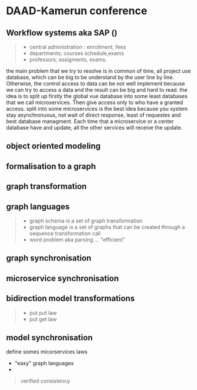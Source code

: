# DAAD-Kamerun conference


## Workflow systems aka SAP ()
> * central administration : enrollment, fees
> * departments; courses schedule,exams
> * professors; assigments, exams.

the main problem that we try to resolve is in common of time, all project use database, which can be big to be understand by the user line by line. Otherwise, the control access to data can be not well implement because we can try to access a data and the result can be big and hard to read.
the idea is to split up firstly the global vue database into some least databases that we call microservices. Then give access only to who have a granted access.
split into some microservices is the best idea because you system stay asynchronuous, not wait of direct response, least of requestes and best database managment. Each time that a microservice or a center database have and update, all the other services will receive the update.

## object oriented modeling

## formalisation to a graph

## graph transformation

## graph languages

> * graph schema is a set of graph transformation
> * graph language is a set of graphs that can be created through a sequence transformation call
> * word problem aka parsing ... "efficient"

## graph synchronisation

## microservice synchronisation

## bidirection model transformations
> * put put law
> * put get law

## model synchronisation
define somes micorservices laws
+ "easy" graph languages
+ 
> verified consistency
